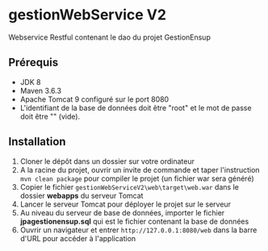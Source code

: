 # gestionWebService V2

Webservice Restful contenant le dao du projet GestionEnsup

## Prérequis

- JDK 8
- Maven 3.6.3
- Apache Tomcat 9 configuré sur le port 8080
- L'identifiant de la base de données doit être "root" et le mot de passe doit être "" (vide).

## Installation

1. Cloner le dépôt dans un dossier sur votre ordinateur
2. A la racine du projet, ouvrir un invite de commande et taper l'instruction `mvn clean package` pour compiler le projet (un fichier war sera généré)
3. Copier le fichier `gestionWebServiceV2\web\target\web.war` dans le dossier **webapps** du serveur Tomcat
4. Lancer le serveur Tomcat pour déployer le projet sur le serveur
5. Au niveau du serveur de base de données, importer le fichier **jpagestionensup.sql** qui est le fichier contenant la base de données
6. Ouvrir un navigateur et entrer `http://127.0.0.1:8080/web` dans la barre d'URL pour accéder à l'application
